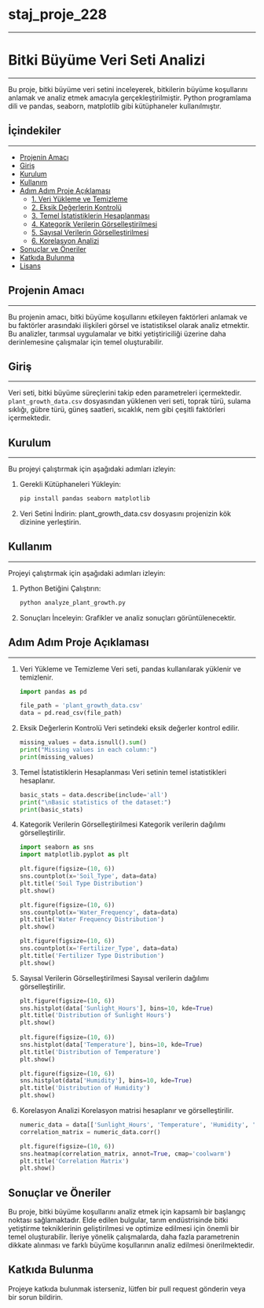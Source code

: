 # staj_proje_228
--------------------------

# Bitki Büyüme Veri Seti Analizi
--------------------------

Bu proje, bitki büyüme veri setini inceleyerek, bitkilerin büyüme koşullarını anlamak ve analiz etmek amacıyla gerçekleştirilmiştir. Python programlama dili ve pandas, seaborn, matplotlib gibi kütüphaneler kullanılmıştır.

## İçindekiler
--------------------------

- [Projenin Amacı](#projenin-amacı)
- [Giriş](#giriş)
- [Kurulum](#kurulum)
- [Kullanım](#kullanım)
- [Adım Adım Proje Açıklaması](#adım-adım-proje-açıklaması)
  - [1. Veri Yükleme ve Temizleme](#1-veri-yükleme-ve-temizleme)
  - [2. Eksik Değerlerin Kontrolü](#2-eksik-değerlerin-kontrolü)
  - [3. Temel İstatistiklerin Hesaplanması](#3-temel-istatistiklerin-hesaplanması)
  - [4. Kategorik Verilerin Görselleştirilmesi](#4-kategorik-verilerin-görselleştirilmesi)
  - [5. Sayısal Verilerin Görselleştirilmesi](#5-sayısal-verilerin-görselleştirilmesi)
  - [6. Korelasyon Analizi](#6-korelasyon-analizi)
- [Sonuçlar ve Öneriler](#sonuçlar-ve-öneriler)
- [Katkıda Bulunma](#katkıda-bulunma)
- [Lisans](#lisans)

## Projenin Amacı
--------------------------

Bu projenin amacı, bitki büyüme koşullarını etkileyen faktörleri anlamak ve bu faktörler arasındaki ilişkileri görsel ve istatistiksel olarak analiz etmektir. Bu analizler, tarımsal uygulamalar ve bitki yetiştiriciliği üzerine daha derinlemesine çalışmalar için temel oluşturabilir.

## Giriş
--------------------------

Veri seti, bitki büyüme süreçlerini takip eden parametreleri içermektedir. `plant_growth_data.csv` dosyasından yüklenen veri seti, toprak türü, sulama sıklığı, gübre türü, güneş saatleri, sıcaklık, nem gibi çeşitli faktörleri içermektedir.

## Kurulum
--------------------------

Bu projeyi çalıştırmak için aşağıdaki adımları izleyin:

1. Gerekli Kütüphaneleri Yükleyin:
   ```bash
   pip install pandas seaborn matplotlib
   
2. Veri Setini İndirin: 
   plant_growth_data.csv dosyasını projenizin kök dizinine yerleştirin.

## Kullanım
--------------------------

Projeyi çalıştırmak için aşağıdaki adımları izleyin:

1. Python Betiğini Çalıştırın:
   ```bash
   python analyze_plant_growth.py

2. Sonuçları İnceleyin:
   Grafikler ve analiz sonuçları görüntülenecektir.

## Adım Adım Proje Açıklaması
--------------------------

1. Veri Yükleme ve Temizleme
   Veri seti, pandas kullanılarak yüklenir ve temizlenir.

   ```python
   import pandas as pd

   file_path = 'plant_growth_data.csv'
   data = pd.read_csv(file_path)

2. Eksik Değerlerin Kontrolü
   Veri setindeki eksik değerler kontrol edilir.

   ```python 
   missing_values = data.isnull().sum()
   print("Missing values in each column:")
   print(missing_values)

3. Temel İstatistiklerin Hesaplanması
   Veri setinin temel istatistikleri hesaplanır.

   ```python  
   basic_stats = data.describe(include='all')
   print("\nBasic statistics of the dataset:")
   print(basic_stats)

4. Kategorik Verilerin Görselleştirilmesi
   Kategorik verilerin dağılımı görselleştirilir.

   ```python 
   import seaborn as sns
   import matplotlib.pyplot as plt

   plt.figure(figsize=(10, 6))
   sns.countplot(x='Soil_Type', data=data)
   plt.title('Soil Type Distribution')
   plt.show()

   plt.figure(figsize=(10, 6))
   sns.countplot(x='Water_Frequency', data=data)
   plt.title('Water Frequency Distribution')
   plt.show()

   plt.figure(figsize=(10, 6))
   sns.countplot(x='Fertilizer_Type', data=data)
   plt.title('Fertilizer Type Distribution')
   plt.show()

5. Sayısal Verilerin Görselleştirilmesi
   Sayısal verilerin dağılımı görselleştirilir.

   ```python 
   plt.figure(figsize=(10, 6))
   sns.histplot(data['Sunlight_Hours'], bins=10, kde=True)
   plt.title('Distribution of Sunlight Hours')
   plt.show()
 
   plt.figure(figsize=(10, 6))
   sns.histplot(data['Temperature'], bins=10, kde=True)
   plt.title('Distribution of Temperature')
   plt.show()

   plt.figure(figsize=(10, 6))
   sns.histplot(data['Humidity'], bins=10, kde=True)
   plt.title('Distribution of Humidity')
   plt.show()

6. Korelasyon Analizi
   Korelasyon matrisi hesaplanır ve görselleştirilir.

   ```python 
   numeric_data = data[['Sunlight_Hours', 'Temperature', 'Humidity', 'Growth_Milestone']]
   correlation_matrix = numeric_data.corr()

   plt.figure(figsize=(10, 6))
   sns.heatmap(correlation_matrix, annot=True, cmap='coolwarm')
   plt.title('Correlation Matrix')
   plt.show()

Sonuçlar ve Öneriler
--------------------------

Bu proje, bitki büyüme koşullarını analiz etmek için kapsamlı bir başlangıç noktası sağlamaktadır. Elde edilen bulgular, tarım endüstrisinde bitki yetiştirme tekniklerinin geliştirilmesi ve optimize edilmesi için önemli bir temel oluşturabilir. İleriye yönelik çalışmalarda, daha fazla parametrenin dikkate alınması ve farklı büyüme koşullarının analiz edilmesi önerilmektedir.

Katkıda Bulunma
--------------------------

Projeye katkıda bulunmak isterseniz, lütfen bir pull request gönderin veya bir sorun bildirin.
